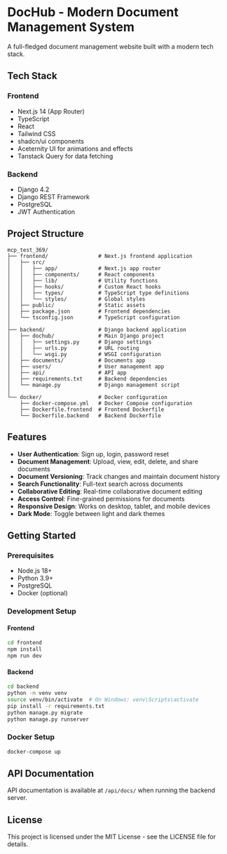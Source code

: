 # DocHub - Modern Document Management System

A full-fledged document management website built with a modern tech stack.

## Tech Stack

### Frontend
- Next.js 14 (App Router)
- TypeScript
- React
- Tailwind CSS
- shadcn/ui components
- Aceternity UI for animations and effects
- Tanstack Query for data fetching

### Backend
- Django 4.2
- Django REST Framework
- PostgreSQL
- JWT Authentication

## Project Structure

```
mcp_test_369/
├── frontend/                # Next.js frontend application
│   ├── src/
│   │   ├── app/             # Next.js app router
│   │   ├── components/      # React components
│   │   ├── lib/             # Utility functions
│   │   ├── hooks/           # Custom React hooks
│   │   ├── types/           # TypeScript type definitions
│   │   └── styles/          # Global styles
│   ├── public/              # Static assets
│   ├── package.json         # Frontend dependencies
│   └── tsconfig.json        # TypeScript configuration
│
├── backend/                 # Django backend application
│   ├── dochub/              # Main Django project
│   │   ├── settings.py      # Django settings
│   │   ├── urls.py          # URL routing
│   │   └── wsgi.py          # WSGI configuration
│   ├── documents/           # Documents app
│   ├── users/               # User management app
│   ├── api/                 # API app
│   ├── requirements.txt     # Backend dependencies
│   └── manage.py            # Django management script
│
└── docker/                  # Docker configuration
    ├── docker-compose.yml   # Docker Compose configuration
    ├── Dockerfile.frontend  # Frontend Dockerfile
    └── Dockerfile.backend   # Backend Dockerfile
```

## Features

- **User Authentication**: Sign up, login, password reset
- **Document Management**: Upload, view, edit, delete, and share documents
- **Document Versioning**: Track changes and maintain document history
- **Search Functionality**: Full-text search across documents
- **Collaborative Editing**: Real-time collaborative document editing
- **Access Control**: Fine-grained permissions for documents
- **Responsive Design**: Works on desktop, tablet, and mobile devices
- **Dark Mode**: Toggle between light and dark themes

## Getting Started

### Prerequisites
- Node.js 18+
- Python 3.9+
- PostgreSQL
- Docker (optional)

### Development Setup

#### Frontend
```bash
cd frontend
npm install
npm run dev
```

#### Backend
```bash
cd backend
python -m venv venv
source venv/bin/activate  # On Windows: venv\Scripts\activate
pip install -r requirements.txt
python manage.py migrate
python manage.py runserver
```

### Docker Setup
```bash
docker-compose up
```

## API Documentation

API documentation is available at `/api/docs/` when running the backend server.

## License

This project is licensed under the MIT License - see the LICENSE file for details.